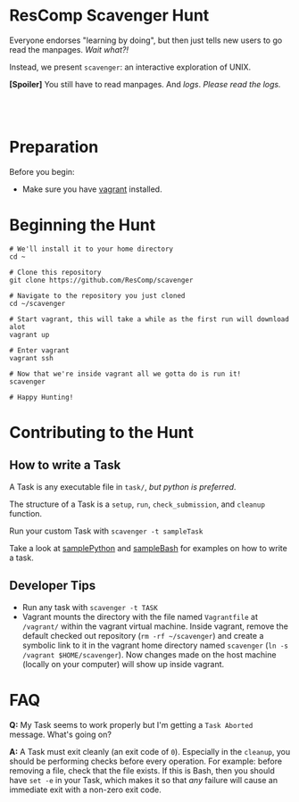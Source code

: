 # ResComp Scavenger Hunt

Everyone endorses "learning by doing", but then just tells new users to go
read the manpages. *Wait what?!*

Instead, we present `scavenger`: an interactive exploration of UNIX.

**[Spoiler]** You still have to read manpages. And *logs*.
*Please read the logs.*


<br /><br />


# Preparation

Before you begin:
* Make sure you have [vagrant](https://www.vagrantup.com/) installed.

# Beginning the Hunt
```
# We'll install it to your home directory
cd ~

# Clone this repository
git clone https://github.com/ResComp/scavenger

# Navigate to the repository you just cloned
cd ~/scavenger

# Start vagrant, this will take a while as the first run will download alot
vagrant up

# Enter vagrant
vagrant ssh

# Now that we're inside vagrant all we gotta do is run it!
scavenger

# Happy Hunting!
```

# Contributing to the Hunt

## How to write a Task

A Task is any executable file in `task/`, *but python is preferred*.

The structure of a Task is a `setup`, `run`, `check_submission`,
and `cleanup` function.

Run your custom Task with `scavenger -t sampleTask`

Take a look at [samplePython](task/samplePython) and
[sampleBash](task/sampleBash) for examples on how
to write a task.

## Developer Tips

* Run any task with `scavenger -t TASK`
* Vagrant mounts the directory with the file named `Vagrantfile` at
`/vagrant/` within the vagrant virtual machine. Inside vagrant,
remove the default checked out repository
(`rm -rf ~/scavenger`) and create a symbolic link to
it in the vagrant home directory named `scavenger` (`ln -s /vagrant
$HOME/scavenger`). Now changes made on the host machine (locally on your
computer) will show up inside vagrant.

# FAQ

**Q:** My Task seems to work properly but I'm getting a `Task Aborted` message.
What's going on?

**A:** A Task must exit cleanly (an exit code of `0`). Especially in the 
`cleanup`, you should be performing checks before every operation.
For example: before removing a file, check that the file exists. If this is
Bash, then you should have `set -e` in your Task, which makes it so
that *any* failure will cause an immediate exit with a non-zero exit code.

